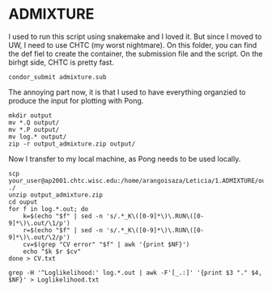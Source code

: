 # ADMIXTURE
I used to run this script using snakemake and I loved it. But since I moved to UW, I need to use CHTC (my worst nightmare). On this folder, you can find the def fiel to create the container, the submission file and the script. On the birhgt side, CHTC is pretty fast.

```
condor_submit admixture.sub
```

The annoying part now, it is that I used to have everything organzied to produce the input for plotting with Pong.

```
mkdir output
mv *.Q output/
mv *.P output/
mv log.* output/
zip -r output_admixture.zip output/
```
Now I transfer to my local machine, as Pong needs to be used locally. 

```
scp your_user@ap2001.chtc.wisc.edu:/home/arangoisaza/Leticia/1.ADMIXTURE/output_admixture.zip  ./
unzip output_admixture.zip
cd ouput
for f in log.*.out; do
    k=$(echo "$f" | sed -n 's/.*_K\([0-9]*\)\.RUN\([0-9]*\)\.out/\1/p')
    r=$(echo "$f" | sed -n 's/.*_K\([0-9]*\)\.RUN\([0-9]*\)\.out/\2/p')
    cv=$(grep "CV error" "$f" | awk '{print $NF}')
    echo "$k $r $cv"
done > CV.txt

grep -H '^Loglikelihood:' log.*.out | awk -F'[_.:]' '{print $3 "." $4, $NF}' > Loglikelihood.txt
```

